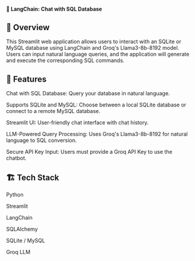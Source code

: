 #### 🦜 LangChain: Chat with SQL Database
## 📌 Overview
This Streamlit web application allows users to interact with an SQLite or MySQL database using LangChain and Groq's Llama3-8b-8192 model. Users can input natural language queries, and the application will generate and execute the corresponding SQL commands.

## 🚀 Features
Chat with SQL Database: Query your database in natural language.

Supports SQLite and MySQL: Choose between a local SQLite database or connect to a remote MySQL database.

Streamlit UI: User-friendly chat interface with chat history.

LLM-Powered Query Processing: Uses Groq's Llama3-8b-8192 for natural language to SQL conversion.

Secure API Key Input: Users must provide a Groq API Key to use the chatbot.

## 🏗️ Tech Stack
Python

Streamlit

LangChain

SQLAlchemy

SQLite / MySQL

Groq LLM
